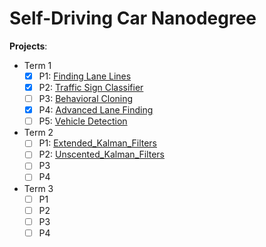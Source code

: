 # Self-Driving Car Nanodegree

**Projects**: 
- Term 1
  - [x] P1: [Finding Lane Lines](Term1/P1-Lane-Lines)   
  - [x] P2: [Traffic Sign Classifier](Term1/P2-Traffic-Sign-Classifier)
  - [ ] P3: [Behavioral Cloning](Term1/P3-Behavioral_Cloning)
  - [x] P4: [Advanced Lane Finding](Term1/P4-Advanced-Lane-Finding)
  - [ ] P5: [Vehicle Detection](Term1/P5-Vehicle_Detection)
- Term 2
  - [ ] P1: [Extended_Kalman_Filters](Term2/P1-Extended_Kalman_Filters)   
  - [ ] P2: [Unscented_Kalman_Filters](Term2/P2-Unscented_Kalman_Filters)
  - [ ] P3 
  - [ ] P4
- Term 3
  - [ ] P1   
  - [ ] P2
  - [ ] P3 
  - [ ] P4
